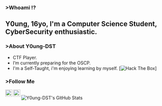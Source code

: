 ### >Whoami ⁉

## Y0ung, 16yo, I'm a Computer Science Student, CyberSecurity enthusiastic.

### >About Y0ung-DST

- CTF Player.
- I’m currently preparing for the OSCP.
- I'm a Self-Taught, i'm enjoying learning by myself.
[<img src="http://www.hackthebox.eu/badge/image/252510" alt="Hack The Box">]

### >Follow Me

[<img align="left" alt="young | Twitter" width="22px" src="https://cdn.jsdelivr.net/npm/simple-icons@v3/icons/twitter.svg" />][twitter]
[<img align="left" alt="young | HTB" width="22px" src="https://forum.hackthebox.eu/uploads/RJZMUY81IQLQ.png" />][htb]

<br />

<img align="left" alt="Y0ung-DST's GitHub Stats" src="https://github-readme-stats.vercel.app/api?username=Y0ung-DST&show_icons=true&hide_border=true" />

[htb]: https://www.hackthebox.eu/profile/252510
[twitter]: https://twitter.com/Y0ung_MA
